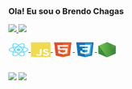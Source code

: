 ### Ola! Eu sou o Brendo Chagas

<div>
  <a href="https://github.com/brendochagas">
  <img height="140em" src="https://github-readme-stats.vercel.app/api?username=brendochagas&show_icons=true&theme=dracula&include_all_commits=true&count_private=true"/>
  <img height="140em" src="https://github-readme-stats.vercel.app/api/top-langs/?username=brendochagas&layout=compact&langs_count=16&theme=dracula"/>
</div>

<div style="display: inline_block"><br>
  <img align="center" alt="Brendo-react" height="30" width="40" src="https://raw.githubusercontent.com/devicons/devicon/master/icons/react/react-original.svg">
  <img align="center" alt="Brendo-Js" height="30" width="40" src="https://raw.githubusercontent.com/devicons/devicon/master/icons/javascript/javascript-plain.svg">
  <!-- <img align="center" alt="Brendo-Ts" height="30" width="40" src="https://raw.githubusercontent.com/devicons/devicon/master/icons/typescript/typescript-plain.svg"> -->
  <img align="center" alt="Brendo-HTML" height="30" width="40" src="https://raw.githubusercontent.com/devicons/devicon/master/icons/html5/html5-original.svg">
  <img align="center" alt="Brendo-CSS" height="30" width="40" src="https://raw.githubusercontent.com/devicons/devicon/master/icons/css3/css3-original.svg">
  <img align="center" alt="Brendo-java" height="30" width="40" src="https://raw.githubusercontent.com/devicons/devicon/master/icons/nodejs/nodejs-original.svg">
  <!-- <img align="right" alt="Brendo-pic" height="150" src="https://media.discordapp.net/attachments/914421754183700490/1105307929298600056/chibi.png?width=539&height=539"> -->
</div>
  
##
  
<div> 
  <a href = "mailto:brendocesar36@gmail.com"><img src="https://img.shields.io/badge/-Gmail-%23333?style=for-the-badge&logo=gmail&logoColor=white" {target="_blank"}></a>
  <a href="https://www.linkedin.com/in/brendo-chagas" target="_blank"><img src="https://img.shields.io/badge/-LinkedIn-%230077B5?style=for-the-badge&logo=linkedin&logoColor=white" {target="_blank"}></a>   
</div>
  
<!--![Snake animation](https://github.com/BrendoChagas/BrendoChagas/blob/output/github-contribution-grid-snake.svg)-->
